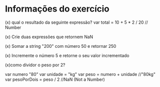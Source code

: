 # Informações do exercício

(x) qual o resultado da seguinte expressão?
var total = 10 + 5 * 2 / 20      // Number

(x) Crie duas expressões que retornem NaN

(x) Somar a string "200" com número 50 e retornar 250

(x) Incremente o número 5 e retorne o seu valor incrementado

(x)como dividor o peso por 2?

var numero "80"
var unidade = "kg"
var peso = numero + unidade //"80kg"
var pesoPorDois = peso / 2 //NaN (Not a Number)
